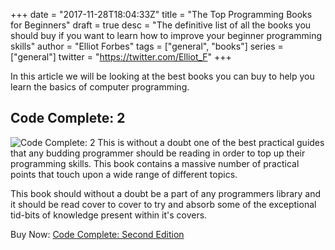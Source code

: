 +++
date = "2017-11-28T18:04:33Z"
title = "The Top Programming Books for Beginners"
draft = true
desc = "The definitive list of all the books you should buy if you want to learn how to improve your beginner programming skills"
author = "Elliot Forbes"
tags = ["general", "books"]
series = ["general"]
twitter = "https://twitter.com/Elliot_F"
+++

In this article we will be looking at the best books you can buy to help you learn the basics of computer programming. 

## Code Complete: 2

<p><img alt="Code Complete: 2" src="/books/code-complete.jpg" class="book-img" />
This is without a doubt one of the best practical guides that any budding programmer should be reading in order to top up their programming skills. This book contains a massive number of practical points that touch upon a wide range of different topics. </p>

This book should without a doubt be a part of any programmers library and it should be read cover to cover to try and absorb some of the exceptional tid-bits of knowledge present within it's covers.

<div class="amazon-link">Buy Now: <a href="http://amzn.to/2AhM8Jk">Code Complete: Second Edition</a></div>